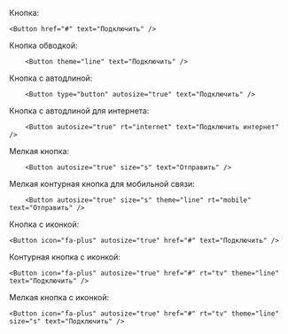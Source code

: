 Кнопка:

    <Button href="#" text="Подключить" />
		
Кнопка обводкой: 

		<Button theme="line" text="Подключить" />
		
Кнопка с автодлиной:		

		<Button type="button" autosize="true" text="Подключить" />
		
Кнопка с автодлиной для интернета:		

		<Button autosize="true" rt="internet" text="Подключить интернет" />	
		
Мелкая кнопка:		

		<Button autosize="true" size="s" text="Отправить" />
		
Мелкая контурная кнопка для мобильной связи:		

		<Button autosize="true" size="s" theme="line" rt="mobile" text="Отправить" />
			
Кнопка c иконкой:

    <Button icon="fa-plus" autosize="true" href="#" text="Подключить" />	
		
Контурная кнопка c иконкой:

    <Button icon="fa-plus" autosize="true" href="#" rt="tv" theme="line"  text="Подключить" />		
		
Мелкая кнопка c иконкой:

    <Button icon="fa-plus" autosize="true" href="#" rt="tv" theme="line" size="s" text="Подключить" />					